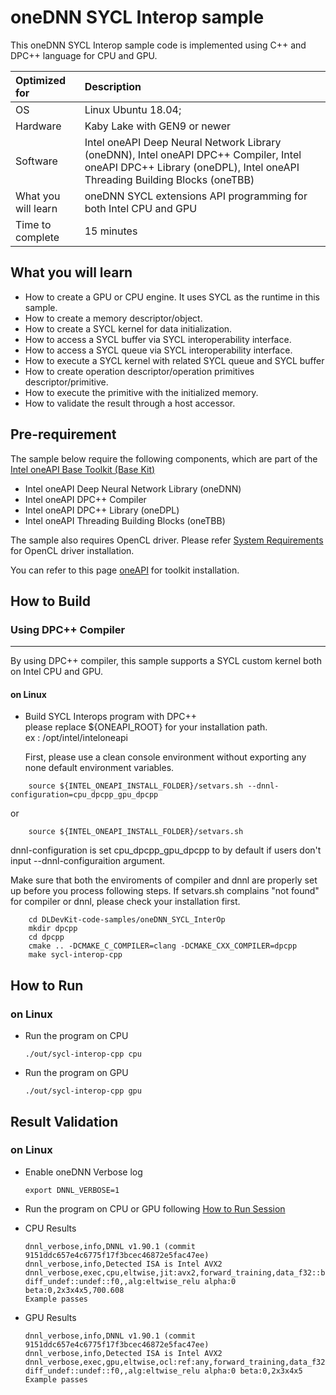 # oneDNN SYCL Interop sample
 This oneDNN SYCL Interop sample code is implemented using C++ and DPC++ language for CPU and GPU. 

| Optimized for                       | Description
|:---                               |:---
| OS                                | Linux Ubuntu 18.04; 
| Hardware                          | Kaby Lake with GEN9 or newer
| Software                          | Intel oneAPI Deep Neural Network Library (oneDNN), Intel oneAPI DPC++ Compiler, Intel oneAPI DPC++ Library (oneDPL), Intel oneAPI Threading Building Blocks (oneTBB)
| What you will learn               | oneDNN SYCL extensions API programming for both Intel CPU and GPU
| Time to complete                  | 15 minutes


## What you will learn
* How to create a GPU or CPU engine. It uses SYCL as the runtime in this sample.
* How to create a memory descriptor/object.
* How to create a SYCL kernel for data initialization.
* How to access a SYCL buffer via SYCL interoperability interface.
* How to access a SYCL queue via SYCL interoperability interface.
* How to execute a SYCL kernel with related SYCL queue and SYCL buffer
* How to create operation descriptor/operation primitives descriptor/primitive.
* How to execute the primitive with the initialized memory.
* How to validate the result through a host accessor.

## Pre-requirement

The sample below require the following components, which are part of the [Intel oneAPI Base Toolkit (Base Kit)](https://software.intel.com/en-us/oneapi/oneapi-kit)
*  Intel oneAPI Deep Neural Network Library (oneDNN)
*  Intel oneAPI DPC++ Compiler
*  Intel oneAPI DPC++ Library (oneDPL)
*  Intel oneAPI Threading Building Blocks (oneTBB)

The sample also requires OpenCL driver. Please refer [System Requirements](https://software.intel.com/en-us/articles/intel-oneapi-base-toolkit-system-requirements) for OpenCL driver installation.


You can refer to this page [oneAPI](https://software.intel.com/en-us/oneapi) for toolkit installation.


## How to Build  


### Using DPC++ Compiler  

------

By using DPC++ compiler, this sample supports a SYCL custom kernel both on Intel CPU and GPU.

#### on Linux  

- Build SYCL Interops program with DPC++  \
  please replace ${ONEAPI_ROOT} for your installation path. \
  ex : /opt/intel/inteloneapi 
   
  First, please use a clean console environment without exporting any none default environment variables.
```
    source ${INTEL_ONEAPI_INSTALL_FOLDER}/setvars.sh --dnnl-configuration=cpu_dpcpp_gpu_dpcpp
```
or 

```
    source ${INTEL_ONEAPI_INSTALL_FOLDER}/setvars.sh 
```
  dnnl-configuration is set cpu_dpcpp_gpu_dpcpp to by default if users don't input --dnnl-configuraition argument.
  
  Make sure that both the enviroments of compiler and dnnl are properly set up before you process following steps.
  If setvars.sh complains "not found" for compiler or dnnl, please check your installation first.
  
```    
    cd DLDevKit-code-samples/oneDNN_SYCL_InterOp
    mkdir dpcpp
    cd dpcpp
    cmake .. -DCMAKE_C_COMPILER=clang -DCMAKE_CXX_COMPILER=dpcpp 
    make sycl-interop-cpp
```
## How to Run 

### on Linux  
- Run the program  on CPU
  ```
  ./out/sycl-interop-cpp cpu  
  ```
- Run the program  on GPU

  ```
  ./out/sycl-interop-cpp gpu  
  ```


## Result Validation 

### on Linux  

- Enable oneDNN Verbose log

  ```
  export DNNL_VERBOSE=1
  ```
- Run the program on CPU or GPU following [How to Run Session](#how-to-run)
- CPU Results

  ```
  dnnl_verbose,info,DNNL v1.90.1 (commit 9151ddc657e4c6775f17f3bcec46872e5fac47ee)
  dnnl_verbose,info,Detected ISA is Intel AVX2
  dnnl_verbose,exec,cpu,eltwise,jit:avx2,forward_training,data_f32::blocked:abcd:f0 diff_undef::undef::f0,,alg:eltwise_relu alpha:0 beta:0,2x3x4x5,700.608
  Example passes
  ```

- GPU Results

  ```
  dnnl_verbose,info,DNNL v1.90.1 (commit 9151ddc657e4c6775f17f3bcec46872e5fac47ee)
  dnnl_verbose,info,Detected ISA is Intel AVX2
  dnnl_verbose,exec,gpu,eltwise,ocl:ref:any,forward_training,data_f32::blocked:abcd:f0 diff_undef::undef::f0,,alg:eltwise_relu alpha:0 beta:0,2x3x4x5
  Example passes
  ```

